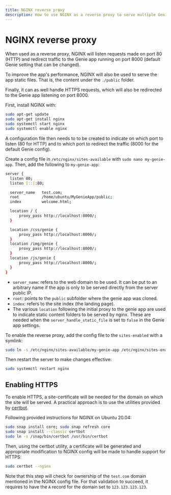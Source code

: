 ```yaml
---
title: NGINX reverse proxy
description: How to use NGINX as a reverse proxy to serve multiple Genie apps and improve performance.
---
```


# NGINX reverse proxy

When used as a reverse proxy, NGINX will listen requests made on port 80 (HTTP) and redirect traffic to the Genie app running on port 8000 (default Genie setting that can be changed).

To improve the app's performance, NGINX will also be used to serve the app static files. That is, the content under the `./public` folder.

Finally, it can as well handle HTTPS requests, which will also be redirected to the Genie app listening on port 8000.

First, install NGINX with:

```sh
sudo apt-get update
sudo apt-get install nginx
sudo systemctl start nginx
sudo systemctl enable nginx
```

A configuration file then needs to to be created to indicate on which port to listen (80 for HTTP) and to which port to redirect the traffic (8000 for the default Genie config).

Create a config file in `/etc/nginx/sites-available` with `sudo nano my-genie-app`. Then, add the following to `my-genie-app`:

```sh
server {
  listen 80;
  listen [::]:80;

  server_name   test.com;
  root          /home/ubuntu/MyGenieApp/public;
  index         welcome.html;

  location / {
      proxy_pass http://localhost:8000/;
  }

  location /css/genie {
      proxy_pass http://localhost:8000/;
  }
  location /img/genie {
      proxy_pass http://localhost:8000/;
  }
  location /js/genie {
      proxy_pass http://localhost:8000/;
  }
}
```

- `server_name`: refers to the web domain to be used. It can be put to an arbitrary name if the app is only to be served directly from the server public IP.
- `root`: points to the `public` subfolder where the genie app was cloned.
- `index`: refers to the site index (the landing page).
- The various `location` following the initial proxy to the genie app are used to indicate static content folders to be served by nginx. These are needed when the `server_handle_static_file` is set to `false` in the Genie app settings.

To enable the reverse proxy, add the config file to the `sites-enabled` with a symlink:

```sh
sudo ln -s /etc/nginx/sites-available/my-genie-app /etc/nginx/sites-enabled/my-genie-app
```

Then restart the server to make changes effective:

```sh
sudo systemctl restart nginx
```

## Enabling HTTPS

To enable HTTPS, a site-certificate will be needed for the domain on which the site will be served.
A practical approach is to use the utilities provided by [certbot](https://certbot.eff.org/).

Following provided instructions for NGINX on Ubuntu 20.04:

```sh
sudo snap install core; sudo snap refresh core
sudo snap install --classic certbot
sudo ln -s /snap/bin/certbot /usr/bin/certbot
```

Then, using the certbot utility, a certificate will be generated and appropriate modification to NGINX config will be made to handle support for HTTPS:

```sh
sudo certbot --nginx
```

Note that this step will check for ownership of the `test.com` domain mentioned in the NGINX config file. For that validation to succeed, it requires to have the `A` record for the domain set to `123.123.123.123`.

